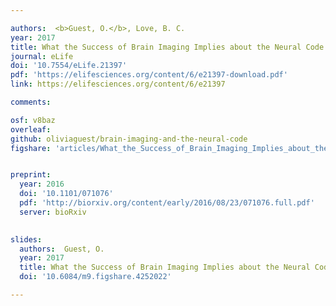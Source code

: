 ```yaml
---

authors:  <b>Guest, O.</b>, Love, B. C.
year: 2017
title: What the Success of Brain Imaging Implies about the Neural Code
journal: eLife
doi: '10.7554/eLife.21397'
pdf: 'https://elifesciences.org/content/6/e21397-download.pdf'
link: https://elifesciences.org/content/6/e21397

comments:

osf: v8baz
overleaf: 
github: oliviaguest/brain-imaging-and-the-neural-code
figshare: 'articles/What_the_Success_of_Brain_Imaging_Implies_about_the_Neural_Code/4252022'


preprint: 
  year: 2016
  doi: '10.1101/071076'
  pdf: 'http://biorxiv.org/content/early/2016/08/23/071076.full.pdf'
  server: bioRxiv

  
slides:
  authors:  Guest, O.
  year: 2017
  title: What the Success of Brain Imaging Implies about the Neural Code
  doi: '10.6084/m9.figshare.4252022'

---
```


